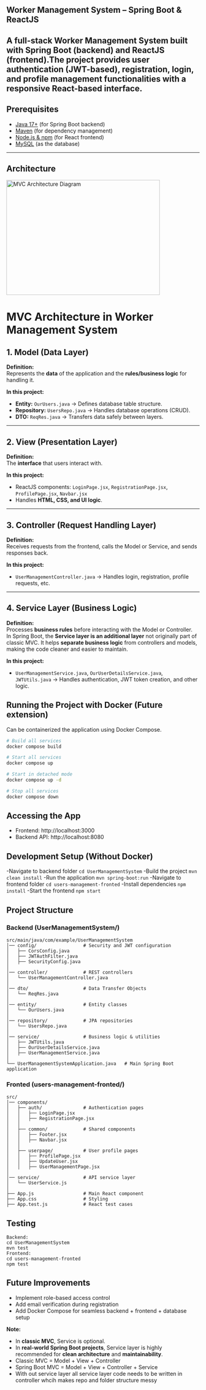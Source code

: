 ## Worker Management System – Spring Boot & ReactJS

A full-stack **Worker Management System** built with **Spring Boot** (backend) and **ReactJS** (frontend).The project provides user authentication (JWT-based), registration, login, and profile management functionalities with a responsive React-based interface.
---

## Prerequisites

- [Java 17+](https://adoptium.net/) (for Spring Boot backend)  
- [Maven](https://maven.apache.org/) (for dependency management)  
- [Node.js & npm](https://nodejs.org/) (for React frontend)  
- [MySQL](https://dev.mysql.com/downloads/) (as the database)  

---

## Architecture
<img width="400" height="300" alt="MVC Architecture Diagram" src="https://github.com/user-attachments/assets/84712528-dfbf-4cdf-91cd-93334c45e2ae" />

# MVC Architecture in Worker Management System

## 1. Model (Data Layer)

**Definition:**  
Represents the **data** of the application and the **rules/business logic** for handling it.

**In this project:**  
- **Entity:** `OurUsers.java` → Defines database table structure.  
- **Repository:** `UsersRepo.java` → Handles database operations (CRUD).  
- **DTO:** `ReqRes.java` → Transfers data safely between layers.

---

## 2. View (Presentation Layer)

**Definition:**  
The **interface** that users interact with.

**In this project:**  
- ReactJS components: `LoginPage.jsx`, `RegistrationPage.jsx`, `ProfilePage.jsx`, `Navbar.jsx`  
- Handles **HTML, CSS, and UI logic**.

---

## 3. Controller (Request Handling Layer)

**Definition:**  
Receives requests from the frontend, calls the Model or Service, and sends responses back.

**In this project:**  
- `UserManagementController.java` → Handles login, registration, profile requests, etc.

---

## 4. Service Layer (Business Logic)

**Definition:**  
Processes **business rules** before interacting with the Model or Controller.  
In Spring Boot, the **Service layer is an additional layer** not originally part of classic MVC. It helps **separate business logic** from controllers and models, making the code cleaner and easier to maintain.

**In this project:**  
- `UserManagementService.java`, `OurUserDetailsService.java`, `JWTUtils.java` → Handles authentication, JWT token creation, and other logic.

##  Running the Project with Docker (Future extension)
Can be containerized the application using Docker Compose.
```bash
# Build all services
docker compose build

# Start all services
docker compose up

# Start in detached mode
docker compose up -d

# Stop all services
docker compose down
```
## Accessing the App
- Frontend: http://localhost:3000
- Backend API: http://localhost:8080

## Development Setup (Without Docker)
-Navigate to backend folder 
``cd UserManagementSystem``
-Build the project
``mvn clean install``
-Run the application
``mvn spring-boot:run``
-Navigate to frontend folder
``cd users-management-fronted``
-Install dependencies
``npm install``
-Start the frontend
``npm start``
## Project Structure
### Backend (UserManagementSystem/)
```
src/main/java/com/example/UserManagementSystem
│── config/                 # Security and JWT configuration
│   ├── CorsConfig.java
│   ├── JWTAuthFilter.java
│   ├── SecurityConfig.java
│
│── controller/             # REST controllers
│   └── UserManagementController.java
│
│── dto/                    # Data Transfer Objects
│   └── ReqRes.java
│
│── entity/                 # Entity classes
│   └── OurUsers.java
│
│── repository/             # JPA repositories
│   └── UsersRepo.java
│
│── service/                # Business logic & utilities
│   ├── JWTUtils.java
│   ├── OurUserDetailsService.java
│   ├── UserManagementService.java
│
└── UserManagementSystemApplication.java   # Main Spring Boot application
```

### Fronted (users-management-fronted/)
```
src/
│── components/
│   ├── auth/               # Authentication pages
│   │   ├── LoginPage.jsx
│   │   ├── RegistrationPage.jsx
│   │
│   ├── common/             # Shared components
│   │   ├── Footer.jsx
│   │   ├── Navbar.jsx
│   │
│   ├── userpage/           # User profile pages
│   │   ├── ProfilePage.jsx
│   │   ├── UpdateUser.jsx
│   │   ├── UserManagementPage.jsx
│
│── service/                # API service layer
│   └── UserService.js
│
├── App.js                  # Main React component
├── App.css                 # Styling
├── App.test.js             # React test cases
```

## Testing 
```
Backend:
cd UserManagementSystem
mvn test
Frontend:
cd users-management-fronted
npm test
```
## Future Improvements
- Implement role-based access control
- Add email verification during registration
- Add Docker Compose for seamless backend + frontend + database setup

**Note:**  
- In **classic MVC**, Service is optional.  
- In **real-world Spring Boot projects**, Service layer is highly recommended for **clean architecture** and **maintainability**.  
- Classic MVC = Model + View + Controller  
- Spring Boot MVC = Model + View + Controller + Service
- With out service layer all service layer code needs to be written in controller whcih makes repo and folder structure messy 



